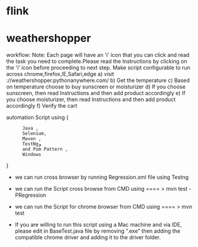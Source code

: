 # flink
# weathershopper

workflow:
Note: Each page will have an 'i' icon that you can click and read the task you need to
complete.Please read the Instructions by clicking on the 'i' icon before proceeding to next step.
Make script configurable to run across chrome,firefox,IE,Safari,edge
a) visit ://weathershopper.pythonanywhere.com/
b) Get the temperature
c) Based on temperature choose to buy sunscreen or moisturizer
d) If you choose sunscreen, then read Instructions and then add product accordingly
e) If you choose moisturizer, then read Instructions and then add product accordingly
f) Verify the cart

  automation Script using {
      
          Java ,
          Selenium,
          Maven , 
          TestNgو
          and Pom Pattern ,
          Windows


  } 
   * we can run cross browser  by running Regression.xml file using Testng
   
   * we can run the Script cross browse from CMD using ==== >  mvn test -PRegression
   
   * we can run the Script for  chrome browser from CMD using ==== >  mvn test 
   
   * If you are willing to run this script using a Mac machine and via IDE, please edit in BaseTest.java file by removing “.exe” then adding the compatible chrome driver and   adding it to the driver folder.



